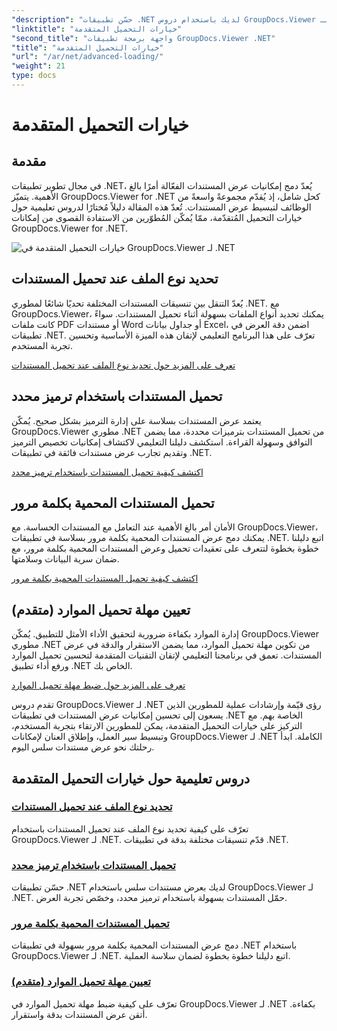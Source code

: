 ```yaml
---
"description": "حسّن تطبيقات .NET لديك باستخدام دروس GroupDocs.Viewer لـ .NET. تعلّم كيفية تحديد أنواع الملفات، وإدارة الترميزات، وتحميل المستندات المحمية بكلمة مرور، والمزيد."
"linktitle": "خيارات التحميل المتقدمة"
"second_title": "واجهة برمجة تطبيقات GroupDocs.Viewer .NET"
"title": "خيارات التحميل المتقدمة"
"url": "/ar/net/advanced-loading/"
"weight": 21
type: docs
---
```

# خيارات التحميل المتقدمة

## مقدمة

في مجال تطوير تطبيقات .NET، يُعدّ دمج إمكانيات عرض المستندات الفعّالة أمرًا بالغ الأهمية. يتميّز GroupDocs.Viewer for .NET كحل شامل، إذ يُقدّم مجموعةً واسعةً من الوظائف لتبسيط عرض المستندات. تُعدّ هذه المقالة دليلاً مُختارًا لدروس تعليمية حول خيارات التحميل المُتقدّمة، ممّا يُمكّن المُطوّرين من الاستفادة القصوى من إمكانات GroupDocs.Viewer for .NET.

![خيارات التحميل المتقدمة في GroupDocs.Viewer لـ .NET](/viewer/advanced-loading/image.png)
## تحديد نوع الملف عند تحميل المستندات
يُعدّ التنقل بين تنسيقات المستندات المختلفة تحديًا شائعًا لمطوري .NET. مع GroupDocs.Viewer، يمكنك تحديد أنواع الملفات بسهولة أثناء تحميل المستندات. سواءً كانت ملفات PDF أو مستندات Word أو جداول بيانات Excel، اضمن دقة العرض في تطبيقات .NET. تعرّف على هذا البرنامج التعليمي لإتقان هذه الميزة الأساسية وتحسين تجربة المستخدم.

[تعرف على المزيد حول تحديد نوع الملف عند تحميل المستندات](./specify-file-type/)

## تحميل المستندات باستخدام ترميز محدد
يعتمد عرض المستندات بسلاسة على إدارة الترميز بشكل صحيح. يُمكّن GroupDocs.Viewer مطوري .NET من تحميل المستندات بترميزات محددة، مما يضمن التوافق وسهولة القراءة. استكشف دليلنا التعليمي لاكتشاف إمكانيات تخصيص الترميز وتقديم تجارب عرض مستندات فائقة في تطبيقات .NET.

[اكتشف كيفية تحميل المستندات باستخدام ترميز محدد](./load-documents-encoding/)

## تحميل المستندات المحمية بكلمة مرور
الأمان أمر بالغ الأهمية عند التعامل مع المستندات الحساسة. مع GroupDocs.Viewer، يمكنك دمج عرض المستندات المحمية بكلمة مرور بسلاسة في تطبيقات .NET. اتبع دليلنا خطوة بخطوة لتتعرف على تعقيدات تحميل وعرض المستندات المحمية بكلمة مرور، مع ضمان سرية البيانات وسلامتها.

[اكتشف كيفية تحميل المستندات المحمية بكلمة مرور](./load-password-protected-document/)

## تعيين مهلة تحميل الموارد (متقدم)
إدارة الموارد بكفاءة ضرورية لتحقيق الأداء الأمثل للتطبيق. يُمكّن GroupDocs.Viewer مطوري .NET من تكوين مهلة تحميل الموارد، مما يضمن الاستقرار والدقة في عرض المستندات. تعمق في برنامجنا التعليمي لإتقان التقنيات المتقدمة لتحسين تحميل الموارد ورفع أداء تطبيق .NET الخاص بك.

[تعرف على المزيد حول ضبط مهلة تحميل الموارد](./set-resource-loading-timeout/)

تقدم دروس GroupDocs.Viewer لـ .NET رؤى قيّمة وإرشادات عملية للمطورين الذين يسعون إلى تحسين إمكانيات عرض المستندات في تطبيقات .NET الخاصة بهم. مع التركيز على خيارات التحميل المتقدمة، يمكن للمطورين الارتقاء بتجربة المستخدم، وتبسيط سير العمل، وإطلاق العنان لإمكانات GroupDocs.Viewer لـ .NET الكاملة. ابدأ رحلتك نحو عرض مستندات سلس اليوم.
## دروس تعليمية حول خيارات التحميل المتقدمة
### [تحديد نوع الملف عند تحميل المستندات](./specify-file-type/)
تعرّف على كيفية تحديد نوع الملف عند تحميل المستندات باستخدام GroupDocs.Viewer لـ .NET. قدّم تنسيقات مختلفة بدقة في تطبيقات .NET.
### [تحميل المستندات باستخدام ترميز محدد](./load-documents-encoding/)
حسّن تطبيقات .NET لديك بعرض مستندات سلس باستخدام GroupDocs.Viewer لـ .NET. حمّل المستندات بسهولة باستخدام ترميز محدد، وخصّص تجربة العرض.
### [تحميل المستندات المحمية بكلمة مرور](./load-password-protected-document/)
دمج عرض المستندات المحمية بكلمة مرور بسهولة في تطبيقات .NET باستخدام GroupDocs.Viewer لـ .NET. اتبع دليلنا خطوة بخطوة لضمان سلاسة العملية.
### [تعيين مهلة تحميل الموارد (متقدم)](./set-resource-loading-timeout/)
تعرّف على كيفية ضبط مهلة تحميل الموارد في GroupDocs.Viewer لـ .NET بكفاءة. أتقن عرض المستندات بدقة واستقرار.